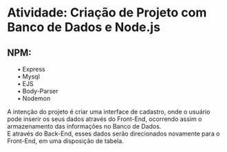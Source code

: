 <h1>Atividade: Criação de Projeto com Banco de Dados e Node.js</h1>

<h2>NPM:</h2>
<ul>
    • Express<br>
    • Mysql<br>
    • EJS<br>
    • Body-Parser<br>
    • Nodemon<br>
</ul>

<p>A intenção do projeto é criar uma interface de cadastro, onde o usuário pode inserir os seus dados através do Front-End, ocorrendo assim o armazenamento das informações no Banco de Dados.<br>
E através do Back-End, esses dados serão direcionados novamente para o Front-End, em uma disposição de tabela.</p>
